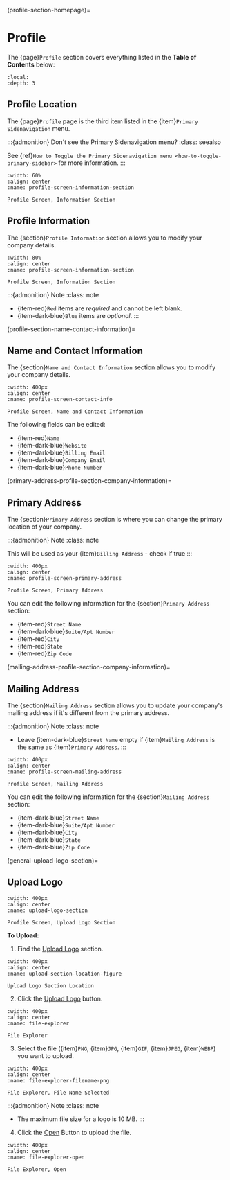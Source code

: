 

(profile-section-homepage)=
# Profile

The {page}`Profile` section covers everything listed in the **Table of Contents** below:

```{contents} Table of Contents
:local:
:depth: 3
``` 


## Profile Location

The {page}`Profile` page is the third item listed in the {item}`Primary Sidenavigation` menu.

:::{admonition} Don't see the Primary Sidenavigation menu?
:class: seealso

See {ref}`How to Toggle the Primary Sidenavigation menu <how-to-toggle-primary-sidebar>` for more information.
:::

```{lazyfigure}  ../../_static/solo_app/Universal/locations/primary-sidebar/profile-location-primary-sidenav.jpg
:width: 60%
:align: center
:name: profile-screen-information-section

Profile Screen, Information Section
```

## Profile Information

The {section}`Profile Information` section allows you to modify your company details.

```{lazyfigure}  ../../_static/solo_app/Profile/information-section/main-screen.webp
:width: 80%
:align: center
:name: profile-screen-information-section

Profile Screen, Information Section
```

:::{admonition} Note
:class: note

- {item-red}`Red` items are *required* and cannot be left blank.
- {item-dark-blue}`Blue` items are *optional*.
:::

(profile-section-name-contact-information)=
## Name and Contact Information

The {section}`Name and Contact Information` section allows you to modify your company details.

```{lazyfigure} ../../_static/solo_app/Profile/information-section/info-zoomed-in.webp
:width: 400px
:align: center
:name: profile-screen-contact-info

Profile Screen, Name and Contact Information
```

The following fields can be edited:

- {item-red}`Name`
- {item-dark-blue}`Website`
- {item-dark-blue}`Billing Email`
- {item-dark-blue}`Company Email`
- {item-dark-blue}`Phone Number`

(primary-address-profile-section-company-information)=
## Primary Address

The {section}`Primary Address` section is where you can change the primary location of your company.

:::{admonition} Note
:class: note

This will be used as your {item}`Billing Address` - check if true
:::

```{lazyfigure} ../../_static/solo_app/Profile/information-section/primary-address-zoomed-in.webp
:width: 400px
:align: center
:name: profile-screen-primary-address

Profile Screen, Primary Address
```

You can edit the following information for the {section}`Primary Address` section:

- {item-red}`Street Name`
- {item-dark-blue}`Suite/Apt Number`
- {item-red}`City`
- {item-red}`State`
- {item-red}`Zip Code`

(mailing-address-profile-section-company-information)=
## Mailing Address

The {section}`Mailing Address` section allows you to update your company's mailing address if it's different from the primary address.

:::{admonition} Note
:class: note

- Leave {item-dark-blue}`Street Name` empty if {item}`Mailing Address` is the same as {item}`Primary Address`.
:::

```{lazyfigure}  ../../_static/solo_app/Profile/information-section/mailing-address-zoomed-in.webp
:width: 400px
:align: center
:name: profile-screen-mailing-address

Profile Screen, Mailing Address 
```

You can edit the following information for the {section}`Mailing Address` section:

- {item-dark-blue}`Street Name`
- {item-dark-blue}`Suite/Apt Number`
- {item-dark-blue}`City`
- {item-dark-blue}`State`
- {item-dark-blue}`Zip Code`

(general-upload-logo-section)=
## Upload Logo

```{lazyfigure} ../../_static/solo_app/Profile/upload-logo-section/upload-logo.webp
:width: 400px
:align: center
:name: upload-logo-section

Profile Screen, Upload Logo Section
```

**To Upload:**

1. Find the [Upload Logo](#upload-logo-section) section.

```{lazyfigure} ../../_static/solo_app/Profile/upload-logo-section/upload-section-location.jpg
:width: 400px
:align: center
:name: upload-section-location-figure

Upload Logo Section Location
```

2. Click the [Upload Logo](#upload-logo-button) button. 

```{lazyfigure} ../../_static/solo_app/Profile/upload-logo-section/upload-logo-location.jpg
:width: 400px
:align: center
:name: file-explorer

File Explorer
```

3. Select the file ({item}`PNG`, {item}`JPG`, {item}`GIF`, {item}`JPEG`, {item}`WEBP`) you want to upload.

```{lazyfigure} ../../_static/solo_app/Universal/file-explorer-filename-png.webp
:width: 400px
:align: center
:name: file-explorer-filename-png

File Explorer, File Name Selected
```

:::{admonition} Note
:class: note

- The maximum file size for a logo is 10 MB.
:::

4. Click the [Open](#upload-file-explorer-button) Button to upload the file.

```{lazyfigure} ../../_static/solo_app/Profile/upload-logo-section/file-explorer-opens-open-location.jpg
:width: 400px
:align: center
:name: file-explorer-open

File Explorer, Open
```
